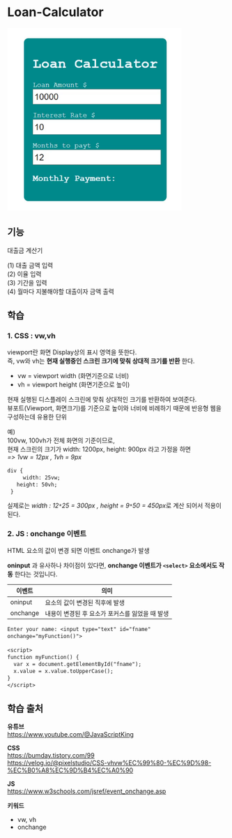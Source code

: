 # Loan-Calculator
<img src="./image.gif" width="400px">

## 기능 
대출금 계산기 

(1) 대출 금액 입력    
(2) 이율 입력  
(3) 기간을 입력  
(4) 월마다 지불해야할 대출이자 금액 출력   

## 학습 
### 1. CSS : vw,vh
viewport란 화면 Display상의 표시 영역을 뜻한다.   
즉, vw와 vh는 __현재 실행중인 스크린 크기에 맞춰 상대적 크기를 반환__ 한다.

- vw = viewport width (화면기준으로 너비)  
- vh = viewport height (화면기준으로 높이)  

현재 실행된 디스플레이 스크린에 맞춰 상대적인 크기를 반환하여 보여준다.  
뷰포트(Viewport, 화면크기)를 기준으로 높이와 너비에 비례하기 때문에 반응형 웹을 구성하는데 유용한 단위

예)  
100vw, 100vh가 전체 화면의 기준이므로,   
현재 스크린의 크기가 width: 1200px, height: 900px 라고 가정을 하면   
*=> 1vw = 12px , 1vh = 9px*

 ```
 div {
	  width: 25vw;
    height: 50vh;
  }
 ```

실제로는 *width : 12`*`25 = 300px , height = 9`*`50 = 450px*로 계산 되어서 적용이 된다.   

### 2. JS : onchange 이벤트  
HTML 요소의 값이 변경 되면 이벤트 onchange가 발생   

__oninput__ 과 유사하나 차이점이 있다면, __onchange 이벤트가 `<select>` 요소에서도 작동__ 한다는 것입니다.

이벤트|의미|
---|---|
oninput|요소의 값이 변경된 직후에 발생|
onchange|내용이 변경된 후 요소가 포커스를 잃었을 때 발생

```
Enter your name: <input type="text" id="fname" onchange="myFunction()">

<script>
function myFunction() {
  var x = document.getElementById("fname");
  x.value = x.value.toUpperCase();
}
</script>
```

## 학습 출처
**유튜브**  
https://www.youtube.com/@JavaScriptKing

**CSS**  
https://bumday.tistory.com/99  
https://velog.io/@pixelstudio/CSS-vhvw%EC%99%80-%EC%9D%98-%EC%B0%A8%EC%9D%B4%EC%A0%90  

**JS**  
https://www.w3schools.com/jsref/event_onchange.asp  

**키워드**  
- vw, vh  
- onchange 
